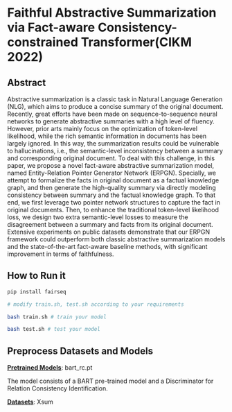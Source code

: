 # Faithful Abstractive Summarization via Fact-aware Consistency-constrained Transformer(CIKM 2022)

## Abstract
Abstractive summarization is a classic task in Natural Language Generation (NLG), which aims to produce a concise summary of the original document. Recently, great efforts have been made on sequence-to-sequence neural networks to generate abstractive summaries with a high level of fluency. However, prior arts mainly focus on the optimization of token-level likelihood, while the rich semantic information in documents has been largely ignored. In this way, the summarization results could be vulnerable to hallucinations, i.e., the semantic-level inconsistency between a summary and corresponding original document. To deal with this challenge, in this paper, we propose a novel fact-aware abstractive summarization model, named Entity-Relation Pointer Generator Network (ERPGN). Specially, we attempt to formalize the facts in original document as a factual knowledge graph, and then generate the high-quality summary via directly modeling consistency between summary and the factual knowledge graph. To that end, we first leverage two pointer network structures to capture the fact in original documents. Then, to enhance the traditional token-level likelihood loss, we design two extra semantic-level losses to measure the disagreement between a summary and facts from its original document. Extensive experiments on public datasets demonstrate that our ERPGN framework could outperform both classic abstractive summarization models and the state-of-the-art fact-aware baseline methods, with significant improvement in terms of faithfulness.


## How to Run it
```bash
pip install fairseq

# modify train.sh, test.sh according to your requirements

bash train.sh # train your model

bash test.sh # test your model
```

## Preprocess Datasets and Models

[**Pretrained Models**](https://drive.google.com/drive/u/0/folders/1gdXsWamuYtOHZhMVZVHwPviIeR--r8yr): bart_rc.pt 

The model consists of a BART pre-trained model and a Discriminator for Relation Consistency Identification.

[**Datasets**](https://drive.google.com/drive/u/0/folders/1gdXsWamuYtOHZhMVZVHwPviIeR--r8yr): Xsum

